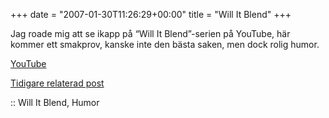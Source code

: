 +++
date = "2007-01-30T11:26:29+00:00"
title = "Will It Blend"
+++

Jag roade mig att se ikapp på &#8220;Will It Blend&#8221;-serien på YouTube, här kommer ett smakprov, kanske inte den bästa saken, men dock rolig humor.

  
[YouTube][1]

[Tidigare relaterad post][2]

:: Will It Blend, Humor

<small></small>

 [1]: http://www.youtube.com/watch?v=Ax2BOCoVDJk
 [2]: http://junkpile.se/~s/wp/2006/11/kora-burkar-i-mixern/
